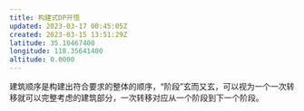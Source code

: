 ```yaml
---
title: 构建式DP开悟
updated: 2023-03-17 00:45:05Z
created: 2023-03-15 13:51:29Z
latitude: 35.10467400
longitude: 118.35641400
altitude: 0.0000
---
```


建筑顺序是构建出符合要求的整体的顺序，“阶段”玄而又玄，可以视为一个一次转移就可以完整考虑的建筑部分，一次转移对应从一个阶段到下一个阶段。